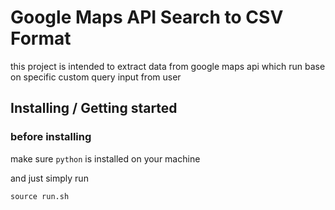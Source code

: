 # Google Maps API Search to CSV Format

this project is intended to extract data from google maps api which run base on specific custom query input from user

## Installing / Getting started

### before installing

make sure `python` is installed on your machine

and just simply run

```shell
source run.sh
```
